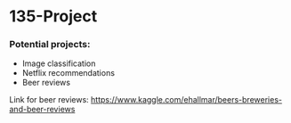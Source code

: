 # 135-Project

### Potential projects:
- Image classification
- Netflix recommendations
- Beer reviews 

Link for beer reviews: https://www.kaggle.com/ehallmar/beers-breweries-and-beer-reviews
